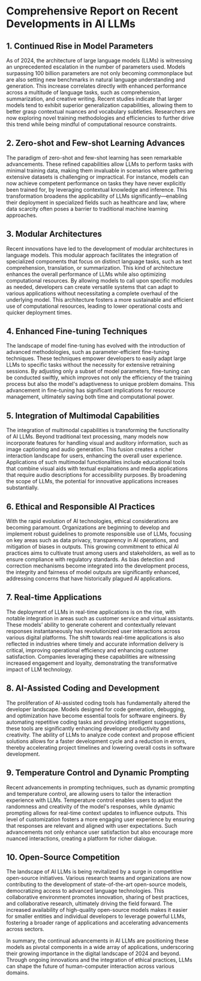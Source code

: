 # Comprehensive Report on Recent Developments in AI LLMs

## 1. Continued Rise in Model Parameters
As of 2024, the architecture of large language models (LLMs) is witnessing an unprecedented escalation in the number of parameters used. Models surpassing 100 billion parameters are not only becoming commonplace but are also setting new benchmarks in natural language understanding and generation. This increase correlates directly with enhanced performance across a multitude of language tasks, such as comprehension, summarization, and creative writing. Recent studies indicate that larger models tend to exhibit superior generalization capabilities, allowing them to better grasp contextual nuances and vocabulary subtleties. Researchers are now exploring novel training methodologies and efficiencies to further drive this trend while being mindful of computational resource constraints.

## 2. Zero-shot and Few-shot Learning Advances
The paradigm of zero-shot and few-shot learning has seen remarkable advancements. These refined capabilities allow LLMs to perform tasks with minimal training data, making them invaluable in scenarios where gathering extensive datasets is challenging or impractical. For instance, models can now achieve competent performance on tasks they have never explicitly been trained for, by leveraging contextual knowledge and inference. This transformation broadens the applicability of LLMs significantly—enabling their deployment in specialized fields such as healthcare and law, where data scarcity often poses a barrier to traditional machine learning approaches.

## 3. Modular Architectures
Recent innovations have led to the development of modular architectures in language models. This modular approach facilitates the integration of specialized components that focus on distinct language tasks, such as text comprehension, translation, or summarization. This kind of architecture enhances the overall performance of LLMs while also optimizing computational resources. By allowing models to call upon specific modules as needed, developers can create versatile systems that can adapt to various applications without necessitating a complete overhaul of the underlying model. This architecture fosters a more sustainable and efficient use of computational resources, leading to lower operational costs and quicker deployment times.

## 4. Enhanced Fine-tuning Techniques
The landscape of model fine-tuning has evolved with the introduction of advanced methodologies, such as parameter-efficient fine-tuning techniques. These techniques empower developers to easily adapt large LLMs to specific tasks without the necessity for extensive retraining sessions. By adjusting only a subset of model parameters, fine-tuning can be conducted swiftly, which improves not only the efficiency of the training process but also the model's adaptiveness to unique problem domains. This advancement in fine-tuning has significant implications for resource management, ultimately saving both time and computational power.

## 5. Integration of Multimodal Capabilities
The integration of multimodal capabilities is transforming the functionality of AI LLMs. Beyond traditional text processing, many models now incorporate features for handling visual and auditory information, such as image captioning and audio generation. This fusion creates a richer interaction landscape for users, enhancing the overall user experience. Applications of such multimodal functionalities include educational tools that combine visual aids with textual explanations and media applications that require audio descriptions for accessibility purposes. By broadening the scope of LLMs, the potential for innovative applications increases substantially.

## 6. Ethical and Responsible AI Practices
With the rapid evolution of AI technologies, ethical considerations are becoming paramount. Organizations are beginning to develop and implement robust guidelines to promote responsible use of LLMs, focusing on key areas such as data privacy, transparency in AI operations, and mitigation of biases in outputs. This growing commitment to ethical AI practices aims to cultivate trust among users and stakeholders, as well as to ensure compliance with regulatory standards. As bias detection and correction mechanisms become integrated into the development process, the integrity and fairness of model outputs are significantly enhanced, addressing concerns that have historically plagued AI applications.

## 7. Real-time Applications
The deployment of LLMs in real-time applications is on the rise, with notable integration in areas such as customer service and virtual assistants. These models’ ability to generate coherent and contextually relevant responses instantaneously has revolutionized user interactions across various digital platforms. The shift towards real-time applications is also reflected in industries where timely and accurate information delivery is critical, improving operational efficiency and enhancing customer satisfaction. Companies leveraging these capabilities are witnessing increased engagement and loyalty, demonstrating the transformative impact of LLM technology.

## 8. AI-Assisted Coding and Development
The proliferation of AI-assisted coding tools has fundamentally altered the developer landscape. Models designed for code generation, debugging, and optimization have become essential tools for software engineers. By automating repetitive coding tasks and providing intelligent suggestions, these tools are significantly enhancing developer productivity and creativity. The ability of LLMs to analyze code context and propose efficient solutions allows for a faster development cycle and a reduction in errors, thereby accelerating project timelines and lowering overall costs in software development.

## 9. Temperature Control and Dynamic Prompting
Recent advancements in prompting techniques, such as dynamic prompting and temperature control, are allowing users to tailor the interaction experience with LLMs. Temperature control enables users to adjust the randomness and creativity of the model's responses, while dynamic prompting allows for real-time context updates to influence outputs. This level of customization fosters a more engaging user experience by ensuring that responses are relevant and aligned with user expectations. Such advancements not only enhance user satisfaction but also encourage more nuanced interactions, creating a platform for richer dialogue.

## 10. Open-Source Competition
The landscape of AI LLMs is being revitalized by a surge in competitive open-source initiatives. Various research teams and organizations are now contributing to the development of state-of-the-art open-source models, democratizing access to advanced language technologies. This collaborative environment promotes innovation, sharing of best practices, and collaborative research, ultimately driving the field forward. The increased availability of high-quality open-source models makes it easier for smaller entities and individual developers to leverage powerful LLMs, fostering a broader range of applications and accelerating advancements across sectors. 

In summary, the continual advancements in AI LLMs are positioning these models as pivotal components in a wide array of applications, underscoring their growing importance in the digital landscape of 2024 and beyond. Through ongoing innovations and the integration of ethical practices, LLMs can shape the future of human-computer interaction across various domains.